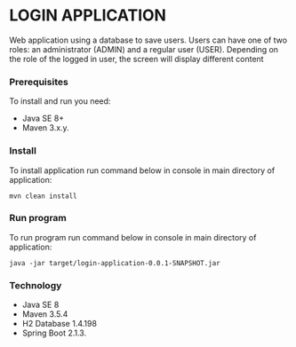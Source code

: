 # LOGIN APPLICATION
Web application using a database to save users. Users can have one of two roles: 
an administrator (ADMIN) and a regular user (USER).
Depending on the role of the logged in user, the screen will display different content
 
### Prerequisites
 To install and run you need:
 - Java SE 8+
 - Maven 3.x.y.
 
### Install
 To install application run command below in console in main directory of application:
 
 ```
mvn clean install
```
### Run program
To run program run command below in console in main directory of application:
 ```
java -jar target/login-application-0.0.1-SNAPSHOT.jar
```
### Technology
- Java SE 8
- Maven 3.5.4
- H2 Database 1.4.198
- Spring Boot 2.1.3.
 
